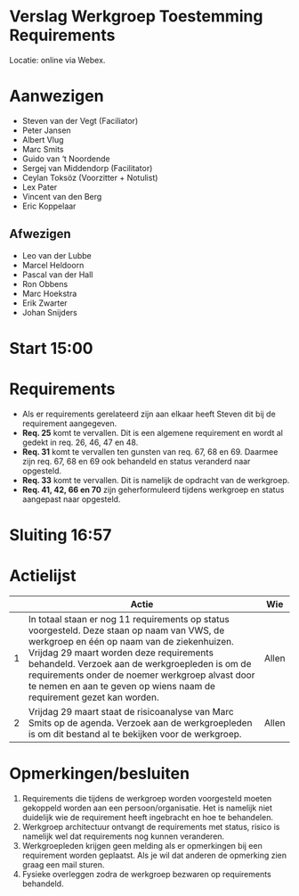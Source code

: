 # Verslag Werkgroep Toestemming Requirements
Locatie: online via Webex.

# Aanwezigen
* Steven van der Vegt (Faciliator)
* Peter Jansen
* Albert Vlug
* Marc Smits
* Guido van ‘t Noordende
* Sergej van Middendorp (Facilitator)
* Ceylan Toksöz (Voorzitter + Notulist)
* Lex Pater
* Vincent van den Berg
* Eric Koppelaar

## Afwezigen
* Leo van der Lubbe
* Marcel Heldoorn
* Pascal van der Hall
* Ron Obbens
* Marc Hoekstra
* Erik Zwarter
* Johan Snijders

# Start 15:00

# Requirements

* Als er requirements gerelateerd zijn aan elkaar heeft Steven dit bij de requirement aangegeven. 
* **Req. 25** komt te vervallen. Dit is een algemene requirement en wordt al gedekt in req. 26, 46, 47 en 48. 
* **Req. 31** komt te vervallen ten gunsten van req. 67, 68 en 69. Daarmee zijn req. 67, 68 en 69 ook behandeld en status veranderd naar opgesteld. 
* **Req. 33** komt te vervallen. Dit is namelijk de opdracht van de werkgroep. 
* **Req. 41, 42, 66 en 70** zijn geherformuleerd tijdens werkgroep en status aangepast naar opgesteld.

# Sluiting 16:57

# Actielijst

| | Actie | Wie |
|-|--|--|
|1|In totaal staan er nog 11 requirements op status voorgesteld. Deze staan op naam van VWS, de werkgroep en één op naam van de ziekenhuizen. Vrijdag 29 maart worden deze requirements behandeld. Verzoek aan de werkgroepleden is om de requirements onder de noemer werkgroep alvast door te nemen en aan te geven op wiens naam de requirement gezet kan worden. | Allen |
|2|Vrijdag 29 maart staat de risicoanalyse van Marc Smits op de agenda. Verzoek aan de werkgroepleden is om dit bestand al te bekijken voor de werkgroep.| Allen |

# Opmerkingen/besluiten
1. Requirements die tijdens de werkgroep worden voorgesteld moeten gekoppeld worden aan een persoon/organisatie. Het is namelijk niet duidelijk wie de requirement heeft ingebracht en hoe te behandelen. 
3. Werkgroep architectuur ontvangt de requirements met status, risico is namelijk wel dat requirements nog kunnen veranderen. 
4. Werkgroepleden krijgen geen melding als er opmerkingen bij een requirement worden geplaatst. Als je wil dat anderen de opmerking zien graag een mail sturen. 
5. Fysieke overleggen zodra de werkgroep bezwaren op requirements behandeld.

